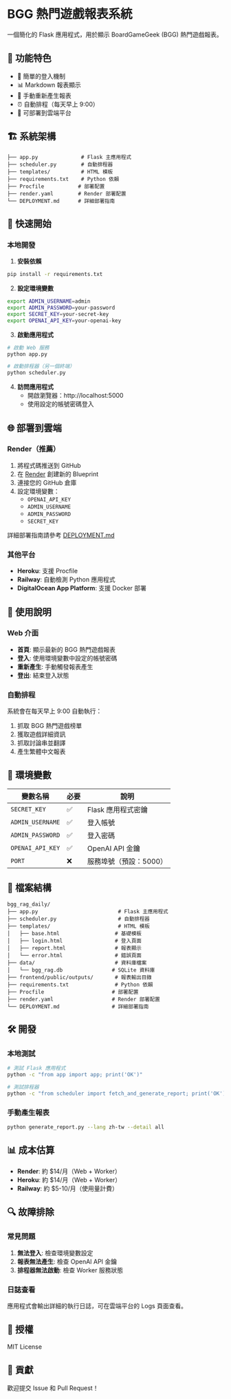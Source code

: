 # BGG 熱門遊戲報表系統

一個簡化的 Flask 應用程式，用於顯示 BoardGameGeek (BGG) 熱門遊戲報表。

## 🎯 功能特色

- 🔐 簡單的登入機制
- 📊 Markdown 報表顯示
- 🔄 手動重新產生報表
- ⏰ 自動排程（每天早上 9:00）
- 🚀 可部署到雲端平台

## 🏗️ 系統架構

```
├── app.py              # Flask 主應用程式
├── scheduler.py        # 自動排程器
├── templates/          # HTML 模板
├── requirements.txt    # Python 依賴
├── Procfile           # 部署配置
├── render.yaml        # Render 部署配置
└── DEPLOYMENT.md      # 詳細部署指南
```

## 🚀 快速開始

### 本地開發

1. **安裝依賴**
```bash
pip install -r requirements.txt
```

2. **設定環境變數**
```bash
export ADMIN_USERNAME=admin
export ADMIN_PASSWORD=your-password
export SECRET_KEY=your-secret-key
export OPENAI_API_KEY=your-openai-key
```

3. **啟動應用程式**
```bash
# 啟動 Web 服務
python app.py

# 啟動排程器（另一個終端）
python scheduler.py
```

4. **訪問應用程式**
   - 開啟瀏覽器：http://localhost:5000
   - 使用設定的帳號密碼登入

## 🌐 部署到雲端

### Render（推薦）

1. 將程式碼推送到 GitHub
2. 在 [Render](https://render.com) 創建新的 Blueprint
3. 連接您的 GitHub 倉庫
4. 設定環境變數：
   - `OPENAI_API_KEY`
   - `ADMIN_USERNAME`
   - `ADMIN_PASSWORD`
   - `SECRET_KEY`

詳細部署指南請參考 [DEPLOYMENT.md](DEPLOYMENT.md)

### 其他平台

- **Heroku**: 支援 Procfile
- **Railway**: 自動檢測 Python 應用程式
- **DigitalOcean App Platform**: 支援 Docker 部署

## 📱 使用說明

### Web 介面

- **首頁**: 顯示最新的 BGG 熱門遊戲報表
- **登入**: 使用環境變數中設定的帳號密碼
- **重新產生**: 手動觸發報表產生
- **登出**: 結束登入狀態

### 自動排程

系統會在每天早上 9:00 自動執行：

1. 抓取 BGG 熱門遊戲榜單
2. 獲取遊戲詳細資訊
3. 抓取討論串並翻譯
4. 產生繁體中文報表

## 🔧 環境變數

| 變數名稱 | 必要 | 說明 |
|---------|------|------|
| `SECRET_KEY` | ✅ | Flask 應用程式密鑰 |
| `ADMIN_USERNAME` | ✅ | 登入帳號 |
| `ADMIN_PASSWORD` | ✅ | 登入密碼 |
| `OPENAI_API_KEY` | ✅ | OpenAI API 金鑰 |
| `PORT` | ❌ | 服務埠號（預設：5000） |

## 📁 檔案結構

```
bgg_rag_daily/
├── app.py                          # Flask 主應用程式
├── scheduler.py                    # 自動排程器
├── templates/                      # HTML 模板
│   ├── base.html                  # 基礎模板
│   ├── login.html                 # 登入頁面
│   ├── report.html                # 報表顯示
│   └── error.html                 # 錯誤頁面
├── data/                          # 資料庫檔案
│   └── bgg_rag.db                # SQLite 資料庫
├── frontend/public/outputs/       # 報表輸出目錄
├── requirements.txt               # Python 依賴
├── Procfile                      # 部署配置
├── render.yaml                   # Render 部署配置
└── DEPLOYMENT.md                 # 詳細部署指南
```

## 🛠️ 開發

### 本地測試

```bash
# 測試 Flask 應用程式
python -c "from app import app; print('OK')"

# 測試排程器
python -c "from scheduler import fetch_and_generate_report; print('OK')"
```

### 手動產生報表

```bash
python generate_report.py --lang zh-tw --detail all
```

## 📊 成本估算

- **Render**: 約 $14/月（Web + Worker）
- **Heroku**: 約 $14/月（Web + Worker）
- **Railway**: 約 $5-10/月（使用量計費）

## 🔍 故障排除

### 常見問題

1. **無法登入**: 檢查環境變數設定
2. **報表無法產生**: 檢查 OpenAI API 金鑰
3. **排程器無法啟動**: 檢查 Worker 服務狀態

### 日誌查看

應用程式會輸出詳細的執行日誌，可在雲端平台的 Logs 頁面查看。

## 📄 授權

MIT License

## 🤝 貢獻

歡迎提交 Issue 和 Pull Request！